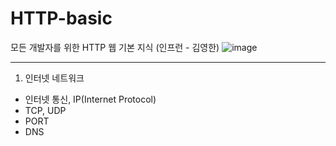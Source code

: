 # HTTP-basic

모든 개발자를 위한 HTTP 웹 기본 지식 (인프런 - 김영한)
![image](https://user-images.githubusercontent.com/84575041/226101899-832332d7-68c0-498e-a521-11ea2fde7a7d.png)

---

1. 인터넷 네트워크
- 인터넷 통신, IP(Internet Protocol)
- TCP, UDP
- PORT
- DNS
